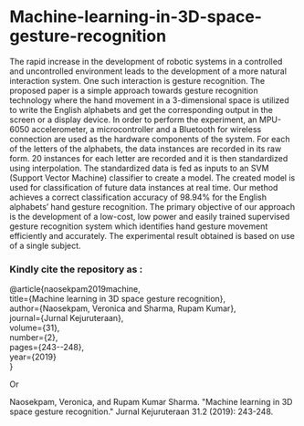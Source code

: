 # Machine-learning-in-3D-space-gesture-recognition

The rapid increase in the development of robotic systems in a controlled and uncontrolled environment leads to the development of a more natural interaction system. One such interaction is gesture recognition. The proposed paper is a simple approach towards gesture recognition technology where the hand movement in a 3-dimensional space is utilized to write the English alphabets and get the corresponding output in the screen or a display device. In order to perform the experiment, an MPU-6050 accelerometer, a microcontroller and a Bluetooth for wireless connection are used as the hardware components of the system. For each of the letters of the alphabets, the data instances are recorded in its raw form. 20 instances for each letter are recorded and it is then standardized using interpolation. The standardized data is fed as inputs to an SVM (Support Vector Machine) classifier to create a model. The created model is used for classification of future data instances at real time. Our method achieves a correct classification accuracy of 98.94% for the English alphabets’ hand gesture recognition. The primary objective of our approach is the development of a low-cost, low power and easily trained supervised gesture recognition system which identifies hand gesture movement efficiently and accurately. The experimental result obtained is based on use of a single subject.

### Kindly cite the repository as :

@article{naosekpam2019machine, <br />
  title={Machine learning in 3D space gesture recognition}, <br />
  author={Naosekpam, Veronica and Sharma, Rupam Kumar},<br />
  journal={Jurnal Kejuruteraan},<br />
  volume={31},<br />
  number={2},<br />
  pages={243--248},<br />
  year={2019}<br />
}

Or

Naosekpam, Veronica, and Rupam Kumar Sharma. "Machine learning in 3D space gesture recognition." Jurnal Kejuruteraan 31.2 (2019): 243-248.
